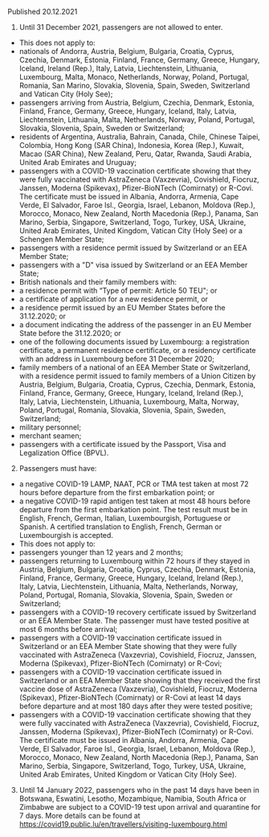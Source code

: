 Published 20.12.2021
1. Until 31 December 2021, passengers are not allowed to enter.
- This does not apply to:
- nationals of Andorra, Austria, Belgium, Bulgaria, Croatia, Cyprus, Czechia, Denmark, Estonia, Finland, France, Germany, Greece, Hungary, Iceland, Ireland (Rep.), Italy, Latvia, Liechtenstein, Lithuania, Luxembourg, Malta, Monaco, Netherlands, Norway, Poland, Portugal, Romania, San Marino, Slovakia, Slovenia, Spain, Sweden, Switzerland and Vatican City (Holy See);
- passengers arriving from Austria, Belgium, Czechia, Denmark, Estonia, Finland, France, Germany, Greece, Hungary, Iceland, Italy, Latvia, Liechtenstein, Lithuania, Malta, Netherlands, Norway, Poland, Portugal, Slovakia, Slovenia, Spain, Sweden or Switzerland;
- residents of Argentina, Australia, Bahrain, Canada, Chile, Chinese Taipei, Colombia, Hong Kong (SAR China), Indonesia, Korea (Rep.), Kuwait, Macao (SAR China), New Zealand, Peru, Qatar, Rwanda, Saudi Arabia, United Arab Emirates and Uruguay;
- passengers with a COVID-19 vaccination certificate showing that they were fully vaccinated with AstraZeneca (Vaxzevria), Covishield, Fiocruz, Janssen, Moderna (Spikevax), Pfizer-BioNTech (Comirnaty) or R-Covi. The certificate must be issued in Albania, Andorra, Armenia, Cape Verde, El Salvador, Faroe Isl., Georgia, Israel, Lebanon, Moldova (Rep.), Morocco, Monaco, New Zealand, North Macedonia (Rep.), Panama, San Marino, Serbia, Singapore, Switzerland, Togo, Turkey, USA, Ukraine, United Arab Emirates, United Kingdom, Vatican City (Holy See) or a Schengen Member State;
- passengers with a residence permit issued by Switzerland or an EEA Member State;
- passengers with a "D" visa issued by Switzerland or an EEA Member State;
- British nationals and their family members with:
- a residence permit with “Type of permit: Article 50 TEU"; or
- a certificate of application for a new residence permit, or
- a residence permit issued by an EU Member States before the 31.12.2020; or
- a document indicating the address of the passenger in an EU Member State before the 31.12.2020; or
- one of the following documents issued by Luxembourg: a registration certificate, a permanent residence certificate, or a residency certificate with an address in Luxembourg before 31 December 2020;
- family members of a national of an EEA Member State or Switzerland, with a residence permit issued to family members of a Union Citizen by Austria, Belgium, Bulgaria, Croatia, Cyprus, Czechia, Denmark, Estonia, Finland, France, Germany, Greece, Hungary, Iceland, Ireland (Rep.), Italy, Latvia, Liechtenstein, Lithuania, Luxembourg, Malta, Norway, Poland, Portugal, Romania, Slovakia, Slovenia, Spain, Sweden, Switzerland;
- military personnel;
- merchant seamen;
- passengers with a certificate issued by the Passport, Visa and Legalization Office (BPVL).
2. Passengers must have:
- a negative COVID-19 LAMP, NAAT, PCR or TMA test taken at most 72 hours before departure from the first embarkation point; or
- a negative COVID-19 rapid antigen test taken at most 48 hours before departure from the first embarkation point.
The test result must be in English, French, German, Italian, Luxembourgish, Portuguese or Spanish. A certified translation to English, French, German or Luxembourgish is accepted.
- This does not apply to:
- passengers younger than 12 years and 2 months;
- passengers returning to Luxembourg within 72 hours if they stayed in Austria, Belgium, Bulgaria, Croatia, Cyprus, Czechia, Denmark, Estonia, Finland, France, Germany, Greece, Hungary, Iceland, Ireland (Rep.), Italy, Latvia, Liechtenstein, Lithuania, Malta, Netherlands, Norway, Poland, Portugal, Romania, Slovakia, Slovenia, Spain, Sweden or Switzerland;
- passengers with a COVID-19 recovery certificate issued by Switzerland or an EEA Member State. The passenger must have tested positive at most 6 months before arrival;
- passengers with a COVID-19 vaccination certificate issued in Switzerland or an EEA Member State showing that they were fully vaccinated with AstraZeneca (Vaxzevria), Covishield, Fiocruz, Janssen, Moderna (Spikevax), Pfizer-BioNTech (Comirnaty) or R-Covi;
- passengers with a COVID-19 vaccination certificate issued in Switzerland or an EEA Member State showing that they received the first vaccine dose of AstraZeneca (Vaxzevria), Covishield, Fiocruz, Moderna (Spikevax), Pfizer-BioNTech (Comirnaty) or R-Covi at least 14 days before departure and at most 180 days after they were tested positive;
- passengers with a COVID-19 vaccination certificate showing that they were fully vaccinated with AstraZeneca (Vaxzevria), Covishield, Fiocruz, Janssen, Moderna (Spikevax), Pfizer-BioNTech (Comirnaty) or R-Covi. The certificate must be issued in Albania, Andorra, Armenia, Cape Verde, El Salvador, Faroe Isl., Georgia, Israel, Lebanon, Moldova (Rep.), Morocco, Monaco, New Zealand, North Macedonia (Rep.), Panama, San Marino, Serbia, Singapore, Switzerland, Togo, Turkey, USA, Ukraine, United Arab Emirates, United Kingdom or Vatican City (Holy See).
3. Until 14 January 2022, passengers who in the past 14 days have been in Botswana, Eswatini, Lesotho, Mozambique, Namibia, South Africa or Zimbabwe are subject to a COVID-19 test upon arrival and quarantine for 7 days. More details can be found at <a href="https://covid19.public.lu/en/travellers/visiting-luxembourg.html">https://covid19.public.lu/en/travellers/visiting-luxembourg.html</a>